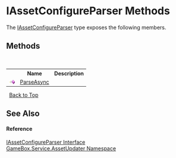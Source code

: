 # IAssetConfigureParser Methods
 

The <a href="1fb179d3-a596-ab9a-8441-8b2a87f6c703">IAssetConfigureParser</a> type exposes the following members.


## Methods
&nbsp;<table><tr><th></th><th>Name</th><th>Description</th></tr><tr><td>![Public method](media/pubmethod.gif "Public method")</td><td><a href="0c46d655-2cdf-6d78-bcce-6616b1bd4cf8">ParseAsync</a></td><td></td></tr></table>&nbsp;
<a href="#iassetconfigureparser-methods">Back to Top</a>

## See Also


#### Reference
<a href="1fb179d3-a596-ab9a-8441-8b2a87f6c703">IAssetConfigureParser Interface</a><br /><a href="45b2d3e6-eefd-ba09-ac09-d0f384ac18e9">GameBox.Service.AssetUpdater Namespace</a><br />